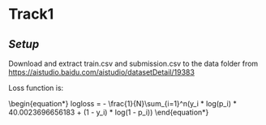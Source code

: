 # Track1

## *Setup*

Download and extract train.csv and submission.csv to the data folder from https://aistudio.baidu.com/aistudio/datasetDetail/19383

Loss function is:

\begin{equation*}
logloss = - \frac{1}{N}\sum_{i=1}^n(y_i * log(p_i) * 40.0023696656183 + (1 - y_i) * log(1 - p_i))
\end{equation*}